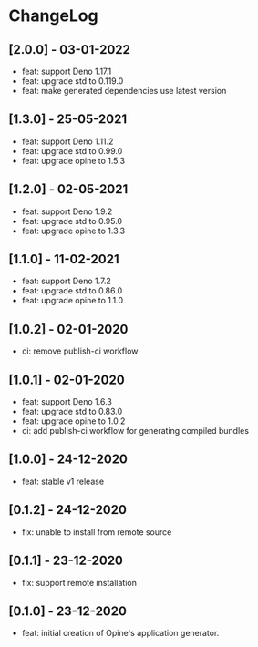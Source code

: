# ChangeLog

## [2.0.0] - 03-01-2022

- feat: support Deno 1.17.1
- feat: upgrade std to 0.119.0
- feat: make generated dependencies use latest version

## [1.3.0] - 25-05-2021

- feat: support Deno 1.11.2
- feat: upgrade std to 0.99.0
- feat: upgrade opine to 1.5.3

## [1.2.0] - 02-05-2021

- feat: support Deno 1.9.2
- feat: upgrade std to 0.95.0
- feat: upgrade opine to 1.3.3

## [1.1.0] - 11-02-2021

- feat: support Deno 1.7.2
- feat: upgrade std to 0.86.0
- feat: upgrade opine to 1.1.0

## [1.0.2] - 02-01-2020

- ci: remove publish-ci workflow

## [1.0.1] - 02-01-2020

- feat: support Deno 1.6.3
- feat: upgrade std to 0.83.0
- feat: upgrade opine to 1.0.2
- ci: add publish-ci workflow for generating compiled bundles

## [1.0.0] - 24-12-2020

- feat: stable v1 release

## [0.1.2] - 24-12-2020

- fix: unable to install from remote source

## [0.1.1] - 23-12-2020

- fix: support remote installation

## [0.1.0] - 23-12-2020

- feat: initial creation of Opine's application generator.

